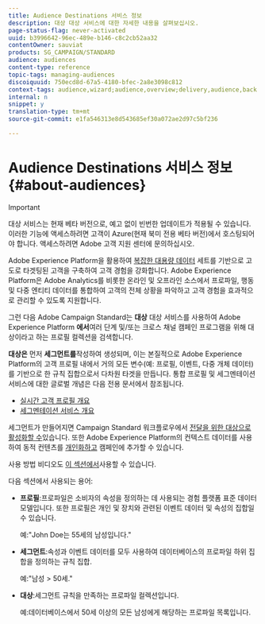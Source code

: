 ```yaml
---
title: Audience Destinations 서비스 정보
description: 대상 대상 서비스에 대한 자세한 내용을 살펴보십시오.
page-status-flag: never-activated
uuid: b3996642-96ec-489e-b146-c8c2cb52aa32
contentOwner: sauviat
products: SG_CAMPAIGN/STANDARD
audience: audiences
content-type: reference
topic-tags: managing-audiences
discoiquuid: 750ecd8d-67a5-4180-bfec-2a8e3098c812
context-tags: audience,wizard;audience,overview;delivery,audience,back
internal: n
snippet: y
translation-type: tm+mt
source-git-commit: e1fa546313e8d543685ef30a072ae2d97c5bf236

---
```



# Audience Destinations 서비스 정보 {#about-audiences}

>[!IMPORTANT]
>
>대상 서비스는 현재 베타 버전으로, 예고 없이 빈번한 업데이트가 적용될 수 있습니다. 이러한 기능에 액세스하려면 고객이 Azure(현재 북미 전용 베타 버전)에서 호스팅되어야 합니다. 액세스하려면 Adobe 고객 지원 센터에 문의하십시오.

Adobe Experience Platform을 활용하여 [복잡한 대용량 데이터](https://docs.adobe.com/content/help/en/experience-platform/landing/home.html) 세트를 기반으로 고도로 타겟팅된 고객을 구축하여 고객 경험을 강화합니다. Adobe Experience Platform은 Adobe Analytics를 비롯한 온라인 및 오프라인 소스에서 프로파일, 행동 및 다중 엔티티 데이터를 통합하여 고객의 전체 상황을 파악하고 고객 경험을 효과적으로 관리할 수 있도록 지원합니다.

그런 다음 Adobe Campaign Standard는 **대상** 대상 서비스를 사용하여 Adobe Experience Platform **에서**&#x200B;여러 단계 및/또는 크로스 채널 캠페인 프로그램을 위해 대상이라고 하는 프로필 컬렉션을 검색합니다.

**대상은** 먼저 **세그먼트를**&#x200B;작성하여 생성되며, 이는 본질적으로 Adobe Experience Platform의 고객 프로필 내에서 거의 모든 변수(예: 프로필, 이벤트, 다중 개체 데이터)를 기반으로 한 규칙 집합으로서 다차원 타겟을 만듭니다. 통합 프로필 및 세그멘테이션 서비스에 대한 글로벌 개념은 다음 전용 문서에서 참조됩니다.

* [실시간 고객 프로필 개요](https://docs.adobe.com/content/help/en/experience-platform/profile/home.html)
* [세그멘테이션 서비스 개요](https://docs.adobe.com/content/help/en/experience-platform/segmentation/home.html)

세그먼트가 만들어지면 Campaign Standard 워크플로우에서 [전달을 위한 대상으로 활성화할 수](../../automating/using/aep-targeting-audiences.md)있습니다. 또한 Adobe Experience Platform의 컨텍스트 데이터를 사용하여 동적 컨텐츠를 [개인화하고](../../automating/using/aep-personalizing-campaigns.md) 캠페인에 추가할 수 있습니다.

사용 방법 비디오도 [이 섹션에서](https://docs.adobe.com/content/help/en/campaign-learn/campaign-standard-tutorials/profiles-and-audiences/audience-destinations/audience-destinations-overview.html)사용할 수 있습니다.

다음 섹션에서 사용되는 용어:

* **프로필**:프로파일은 소비자의 속성을 정의하는 데 사용되는 경험 플랫폼 표준 데이터 모델입니다. 또한 프로필은 개인 및 장치와 관련된 이벤트 데이터 및 속성의 집합일 수 있습니다.

   예:&quot;John Doe는 55세의 남성입니다.&quot;

* **세그먼트**:속성과 이벤트 데이터를 모두 사용하여 데이터베이스의 프로파일 하위 집합을 정의하는 규칙 집합.

   예:&quot;남성 > 50세.&quot;

* **대상**:세그먼트 규칙을 만족하는 프로파일 컬렉션입니다.

   예:데이터베이스에서 50세 이상의 모든 남성에게 해당하는 프로파일 목록입니다.
